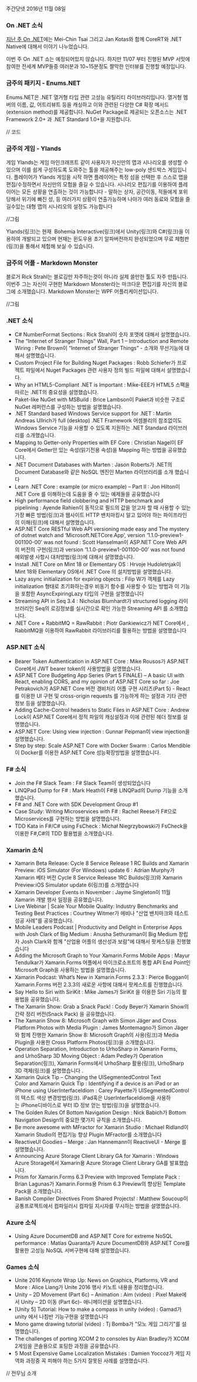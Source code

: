 주간닷넷 2016년 11월 08일

### On .NET 소식
[지난 주 On .NET]()에는 Mei-Chin Tsai 그리고 Jan Kotas와 함께 CoreRT와 .NET Native에 대해서 이야기 나누었습니다. 

이번 주 On .NET 쇼는 예정되어있지 않습니다. 하지만 11/07 부터 진행된  MVP 서밋에 참여한 전세계 MVP들중 여러분과 10~15분정도 짤막한 인터뷰를 진행할 예정입니다.

### 금주의 패키지  -  Enums.NET
Enums.NET은  .NET 열거형 타입 관련 고성능 유틸리티 라이브러리입니다. 열거형 멤버의 이름, 값, 어트리뷰트 등을 캐싱하고  이와 관련된 다양한 C# 확장 메서드(extension method)를 제공합니다. NuGet Package로 제공되는 오픈소스는 .NET Framework 2.0+ 과 .NET Standard 1.0+을 지원합니다.

// 코드

### 금주의 게임 - Ylands
게임 Ylands는 게임 마인크래프트 같이 사용자가 자신만의 맵과 시나리오를 생성할 수 있으며 이를 쉽게 구성하도록 도와주는 툴을 제공해주는 low-poly 샌드박스 게임입니다. 플레이어가 Ylands 게임을 시작 하면 플레이어는 특정 섬을 선택한 후 스스로 맵을 편집/수정하면서 자신만의 모험을 즐길 수 있습니다. 시나리오 편집기를 이용하여 플레이어는 모든 상황을 연출하는 것이 가능합니다 - 말하는 상자, 공간이동, 적들에게 포위당해서 위기에 빠진 성, 등 여러가지 상황이 연출가능하며 나아가 여러 동료와 모험을 즐길수있는 대형 맵의 시나리오의 설정도 가능합니다

//그림

Ylands(링크)는 현재  Bohemia Interactive(링크)에서 Unity(링크)와 C#(링크)을 이용하여 개발되고 있으며 현재는 윈도우용 초기 알파버전까지 완성되었으며 무료 체험판(링크)을 통해서 체험해 보실 수 있습니다.


### 금주의 어플 - Markdown Monster
블로거 Rick Strahl는 블로깅만 자주하는것이 아니라 실제 쓸만한 툴도 자주 만듭니다. 이번주 그는 자신이 구현한 Markdown Monster라는 마크다운 편집기를 자신의 블로그에 소개했습니다. Markdown Monster는 WPF 어플리케이션입니다.

//그림

### .NET 소식
* C# NumberFormat Sections : Rick Strahl이 숫자 포맷에 대해서 설명했습니다.
* The “Internet of Stranger Things” Wall, Part 1 – Introduction and Remote Wiring : Pete Brown이  “Internet of Stranger Things” - 소개와 무선기능에 대해서 설명했습니다.
* Custom Project File for Building Nuget Packages : Robb Schiefer가 프로젝트 파일에서 Nuget Packages 관련 사용자 정의 빌드 파일에 대해서 설명했습니다.
* Why an HTML5-Compliant .NET is Important : Mike-EEE가 HTML5 스팩을 따르는 .NET의 중요성을 설명했습니다.
* Paket-like NuGet with MSBuild : Brice Lambson이 Paket과 비슷한 구조로 NuGet 레퍼런스를 구성하는 방법을 설명했습니다.
* .NET Standard based Windows Service support for .NET : Martin Andreas Ullrich가  full (desktop) .NET Framework 어셈블리의 참조없이도 Windows Service 기능을 사용할 수 있도록 지원하는 .NET Standard 라이브러리를 소개했습니다.
* Mapping to Getter-only Properties with EF Core : Christian Nagel이 EF Core에서 Getter만 있는 속성(읽기전용 속성)을 Mapping 하는 방법을 공유했습니다.
* .NET Document Databases with Marten : Jason Roberts가 .NET의 Document Database와 같은 NoSQL 엔진인 Marten 라이브러리를 소개 했습니다
* Learn .NET Core : example (or micro example) – Part II : Jon Hilton이 .NET Core 를 이해하는데 도움을 줄 수 있는 예제들을 공유했습니다
* High performance field clobbering and HTTP benchmark and pipelining : Ayende Rahien이 동적으로 필드의 값을 얻고자 할 때 사용할 수 있는 가장 빠른 방법(링크)과 웹사이트 HTTP 밴치마킹시 알고 있어야 하는 파이프라인의 이해(링크)에 대해서 설명했습니다.
* ASP.NET Core RESTful Web API versioning made easy and The mystery of dotnet watch and ‘Microsoft.NETCore.App’, version ‘1.1.0-preview1-001100-00’ was not found : Scott Hanselman이 ASP.NET Core Web API의 버전의 구현(링크)과  version ‘1.1.0-preview1-001100-00’ was not found 예외발생 사항시 대처방법(링크)에 대해서 설명했습니다.
* Install .NET Core on Mint 18 or Elementary OS : Hrvoje Hudoletnjak이  Mint 18와 Elementary OS에서 .NET Core 의 설치방법을 설명했습니다.
* Lazy async initialization for expiring objects : Filip W가 객체를 Lazy initialization 형태로 초기화하는경우 비동기 함수를 사용할 수 있는 방법과 이 기능을 포함한 AsyncExpiringLazy<T> 타입의 구현을 설명했습니다
* Streaming API in Seq 3.4 : Nicholas Blumhardt가  structured logging 라이브러리인 Seq의 로깅정보를 실시간으로 확인 가능한 Streaming API 를 소개했습니다.
* .NET Core + RabbitMQ = RawRabbit : Piotr Gankiewicz가 NET Core에서 , RabbitMQ을 이용하여 RawRabbit 라이브러리를 활용하는 방법을 설명했습니다



### ASP.NET 소식
* Bearer Token Authentication in ASP.NET Core : Mike Rousos가 ASP.NET Core에서 JWT bearer token의 사용방법을 설명했습니다.
* ASP.NET Core Budgeting App Series (Part 5 FINALE) – A basic UI with React, enabling CORS, and my opinion of ASP.NET Core so far : Joe Petrakovich가 ASP.NET Core 버전 경비처리 어플 구현 시리즈(Part 5) - React를 이용한 UI 구현 및 cross-origin requests 를 가능하게 하는 설정과 기타 관련정보 등을 설명했습니다. 
* Adding Cache-Control headers to Static Files in ASP.NET Core : Andrew Lock이 ASP.NET Core에서 정적 파일의 캐싱설정과 이에 관련된 헤더 정보를 설명했습니다.
* ASP.NET Core: Using view injection : Gunnar Peipman이 view injection을 설명했습니다.
* Step by step: Scale ASP.NET Core with Docker Swarm : Carlos Mendible이 Docker를 이용한  ASP.NET Core 성능확장방법을 설명했습니다.


### F# 소식
* Join the F# Slack Team : F# Slack Team이 생성되었습니다
* LINQPad Dump for F# : Mark Heath이  F#용 LINQPad의 Dump 기능을 소개했습니다.
* F# and .NET Core with SDK Development Group #1 
* Case Study: Writing Microservices with F# : Rachel Reese가 F#으로 Microservices를 구현하는 방법을 설명했습니다.
* TDD Kata in F#/C# using FsCheck : Michał Niegrzybowski가 FsCheck을 이용한  F#,C#의 TDD 활용법을 소개했습니다.

### Xamarin 소식
* Xamarin Beta Release: Cycle 8 Service Release 1 RC Builds and Xamarin Preview: iOS Simulator (For Windows) update 6 : Adrian Murphy가 Xamarin 베타 버전 Cycle 8 Service Release 1RC Builds(링크)와 Xamarin Preview:iOS Simulator update 6(링크)를 소개했습니다
* Xamarin Developer Events in November : Jayme Singleton이 11월 Xamarin 개발 행사 일정을 공유했습니다.
* Live Webinar | Scale Your Mobile Quality: Industry Benchmarks and Testing Best Practices : Courtney Witmer가 에비나 "산업 밴치마크와 테스트 성공 사례"를 공유했습니다.
* Mobile Leaders Podcast | Productivity and Delight in Enterprise Apps with Josh Clark of Big Medium : Anusha Sethuraman이 Big Medium 창립자 Josh Clark와 함께 "산업용 어플의 생산성과 보람"에 대해서 팟케스팅을 진행했습니다
* Adding the Microsoft Graph to Your Xamarin.Forms Mobile Apps : Mayur Tendulkar가 Xamarin.Forms 어플에서 마이크로소프트의 통합 API End Point인 Microsoft Graph을 사용하는 방법을 설명했습니다.
* Xamarin Podcast: What’s New in Xamarin.Forms 2.3.3 : Pierce Boggan이 Xamarin.Forms 버전 2.3.3의 새로운 사항에 대해서 팟케스트를 진행했습니다.
* Say Hello to Siri with SiriKit : Mike James가 SiriKit 을 이용한 Siri 기능의 활용법을 공유했습니다.
* The Xamarin Show: Grab a Snack Pack! : Cody Beyer가 Xamarin Show의 간략 정리 버전(Snack Pack) 을 공유했습니다.
* The Xamarin Show 8: Microsoft Graph with Simon Jäger and Cross Platform Photos with Media Plugin : James Montemagno가 Simon Jäger와 함께 진행한 Xamarin Show 8:  Microsoft Graph의 사용(링크)과 Media Plugin을 사용한 Cross Platform Photos(링크)을 소개했습니다.
* Operation Separation, Introduction to UrhoSharp in Xamarin Forms, and UrhoSharp 3D Moving Object : Adam Pedley가 Operation Separation(링크), Xamarin Forms에서 UrhoSharp 활용(링크),  UrhoSharp 3D 객체(링크)를 설명했습니다 .
* Xamarin Quick Tip – Changing the UISegmentedControl Text Color and Xamarin Quick Tip : Identifying if a device is an iPad or an iPhone using UserInterfaceIdiom : Carey Payette가 UISegmentedControl 의 텍스트 색상 변경방법(링크). iPad혹은 UserInterfaceIdiom을 사용하는 iPhone디바이스로 부터 ID 정보 얻는 방법(링크)을 설명했습니다.
* The Golden Rules Of Bottom Navigation Design : Nick Babich가 Bottom Navigation Design의 중요한 몇가지 규칙을 소개했습니다.
* Be more awesome with MFractor for Xamarin Studio : Michael Ridland이 Xamarin Studio의 편집기능 향상 Plugin MFractor를 소개했습니다
* ReactiveUI Goodies – Merge : Jan Hannemann이 ReactiveUI - Merge 를 설명했습니다.
* Announcing Azure Storage Client Library GA for Xamarin : Windows Azure Storage에서 Xamarin용 Azure Storage Client Library GA를 발표했습니다.
* Prism for Xamarin.Forms 6.3 Preview with Improved Template Pack : Brian Lagunas가 Xamarin.Forms용 Prism 6.3 Preview의 향상된 Template Pack을 소개했습니다.
* Banish Compiler Directives From Shared Projects! : Matthew Soucoup이 공통프로젝트에서 컴파일러시 컴파일 지시자를 무시하는 방법을 설명했습니다.

### Azure 소식
* Using Azure DocumentDB and ASP.NET Core for extreme NoSQL performance : Matías Quaranta가 Azure DocumentDB와 ASP.NET Core를 활용한 고성능 NoSQL 서버구현에 대해 설명했습니다.


### Games 소식
* Unite 2016 Keynote Wrap Up: News on Graphics, Platforms, VR and More : Alice Liang가 Unite 2016 행사 키노트 내용을 정리했습니다.
* Unity – 2D Movement (Part 6c) – Animation : Aim (video) : Pixel Make에서 Unity – 2D 이동 (Part 6c)- 애니메이션을 설명했습니다.
* [Unity 5] Tutorial: How to make a compass in unity (video) : Gamad가 unity 에서 나침반 기능구현을 설명했습니다
* Mono game drawing tutorial (video) : Tj Bomba가 "모노 게임 그리기"를 설명했습니다.
* The challenges of porting XCOM 2 to consoles by Alan Bradley가 XCOM 2게임을 콘솔용으로 포팅한 과정을 공유했습니다.
* 5 Most Expensive Game Localization Mistakes : Damien Yoccoz가 게임 지역화 과정중 꼭 피해야 하는 5가지 잘못된 사례를 설명했습니다.

// 전무님 소개
